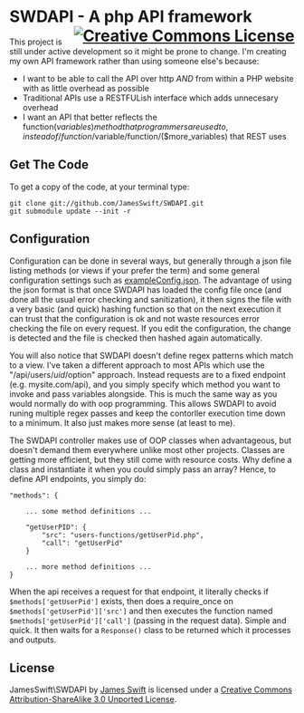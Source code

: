 <h1>
SWDAPI - A php API framework
<a rel="license" href="http://creativecommons.org/licenses/by-sa/3.0/deed.en_US" style="float:right;"><img alt="Creative Commons License" style="border-width:0" src="http://i.creativecommons.org/l/by-sa/3.0/88x31.png" /></a>
</h1>

This project is still under active development so it might be prone to change. I'm creating my own API framework 
rather than using someone else's because:

- I want to be able to call the API over http *AND* from within a PHP website with as little overhead as possible
- Traditional APIs use a RESTFULish interface which adds unnecesary overhead
- I want an API that better reflects the function($variables) method that programmers are used to, instead of /function/$variable/function/($more_variables) that REST uses

## Get The Code
To get a copy of the code, at your terminal type:

    git clone git://github.com/JamesSwift/SWDAPI.git
    git submodule update --init -r
    
## Configuration
Configuration can be done in several ways, but generally through a json file listing methods (or views if your prefer the term) and some general 
configuration settings such as <a href="https://github.com/JamesSwift/SWDAPI/blob/master/exampleConfig.json">exampleConfig.json</a>. The advantage 
of using the json format is that once SWDAPI has loaded the config file once (and done all the usual error checking and sanitization), it then signs the file 
with a very basic (and quick) hashing function so that on the next execution it can trust that the configuration is ok and not waste resources 
error checking the file on every request. If you edit the configuration, the change is detected and the file is checked then hashed again 
automatically.

You will also notice that SWDAPI doesn't define regex patterns which match to a view. I've taken a different approach to most APIs which use the 
"/api/users/$uid/$option" approach. Instead requests are to a fixed endpoint (e.g. mysite.com/api), and you simply specify which method you want to invoke
and pass variables alongside. This is much the same way as you would normally do with oop programming. This allows SWDAPI to avoid runing multiple regex
passes and keep the contorller execution time down to a minimum. It also just makes more sense (at least to me).

The SWDAPI controller makes use of OOP classes when advantageous, but doesn't demand them everywhere unlike most other projects. Classes are getting
more efficient, but they still come with resource costs. Why define a class and instantiate it when you could simply pass an array? Hence, to define 
API endpoints, you simply do:

    "methods": {
    
        ... some method definitions ...
        
        "getUserPID": {
            "src": "users-functions/getUserPid.php",
            "call": "getUserPid"
        }
        
        ... more method definitions ...
    }
    
When the api receives a request for that endpoint, it literally checks if `$methods['getUserPid']` exists, then does a require_once on 
`$methods['getUserPid']['src']` and then executes the function named `$methods['getUserPid']['call']` (passing in the request data). Simple 
and quick. It then waits for a `Response()` class to be returned which it processes and outputs.

## License

<span xmlns:dct="http://purl.org/dc/terms/" property="dct:title">JamesSwift\SWDAPI</span> by 
<a xmlns:cc="http://creativecommons.org/ns#" href="https://github.com/JamesSwift/SWDAPI" property="cc:attributionName" rel="cc:attributionURL">James Swift</a>
 is licensed under a <a rel="license" href="http://creativecommons.org/licenses/by-sa/3.0/deed.en_US">Creative Commons Attribution-ShareAlike 3.0 Unported License</a>.
